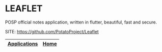 # LEAFLET

 POSP official notes application, written in flutter, beautiful, fast and secure.

 SITE: https://github.com/PotatoProject/Leaflet

 | [Applications](https://portable-linux-apps.github.io/apps.html) | [Home](https://portable-linux-apps.github.io)
 | --- | --- |
